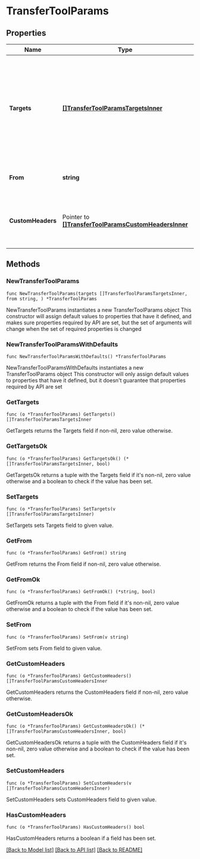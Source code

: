# TransferToolParams

## Properties

Name | Type | Description | Notes
------------ | ------------- | ------------- | -------------
**Targets** | [**[]TransferToolParamsTargetsInner**](TransferToolParamsTargetsInner.md) | The different possible targets of the transfer. The assistant will be able to choose one of the targets to transfer the call to. | 
**From** | **string** | Number or SIP URI placing the call. | 
**CustomHeaders** | Pointer to [**[]TransferToolParamsCustomHeadersInner**](TransferToolParamsCustomHeadersInner.md) | Custom headers to be added to the SIP INVITE for the transfer command. | [optional] 

## Methods

### NewTransferToolParams

`func NewTransferToolParams(targets []TransferToolParamsTargetsInner, from string, ) *TransferToolParams`

NewTransferToolParams instantiates a new TransferToolParams object
This constructor will assign default values to properties that have it defined,
and makes sure properties required by API are set, but the set of arguments
will change when the set of required properties is changed

### NewTransferToolParamsWithDefaults

`func NewTransferToolParamsWithDefaults() *TransferToolParams`

NewTransferToolParamsWithDefaults instantiates a new TransferToolParams object
This constructor will only assign default values to properties that have it defined,
but it doesn't guarantee that properties required by API are set

### GetTargets

`func (o *TransferToolParams) GetTargets() []TransferToolParamsTargetsInner`

GetTargets returns the Targets field if non-nil, zero value otherwise.

### GetTargetsOk

`func (o *TransferToolParams) GetTargetsOk() (*[]TransferToolParamsTargetsInner, bool)`

GetTargetsOk returns a tuple with the Targets field if it's non-nil, zero value otherwise
and a boolean to check if the value has been set.

### SetTargets

`func (o *TransferToolParams) SetTargets(v []TransferToolParamsTargetsInner)`

SetTargets sets Targets field to given value.


### GetFrom

`func (o *TransferToolParams) GetFrom() string`

GetFrom returns the From field if non-nil, zero value otherwise.

### GetFromOk

`func (o *TransferToolParams) GetFromOk() (*string, bool)`

GetFromOk returns a tuple with the From field if it's non-nil, zero value otherwise
and a boolean to check if the value has been set.

### SetFrom

`func (o *TransferToolParams) SetFrom(v string)`

SetFrom sets From field to given value.


### GetCustomHeaders

`func (o *TransferToolParams) GetCustomHeaders() []TransferToolParamsCustomHeadersInner`

GetCustomHeaders returns the CustomHeaders field if non-nil, zero value otherwise.

### GetCustomHeadersOk

`func (o *TransferToolParams) GetCustomHeadersOk() (*[]TransferToolParamsCustomHeadersInner, bool)`

GetCustomHeadersOk returns a tuple with the CustomHeaders field if it's non-nil, zero value otherwise
and a boolean to check if the value has been set.

### SetCustomHeaders

`func (o *TransferToolParams) SetCustomHeaders(v []TransferToolParamsCustomHeadersInner)`

SetCustomHeaders sets CustomHeaders field to given value.

### HasCustomHeaders

`func (o *TransferToolParams) HasCustomHeaders() bool`

HasCustomHeaders returns a boolean if a field has been set.


[[Back to Model list]](../README.md#documentation-for-models) [[Back to API list]](../README.md#documentation-for-api-endpoints) [[Back to README]](../README.md)


